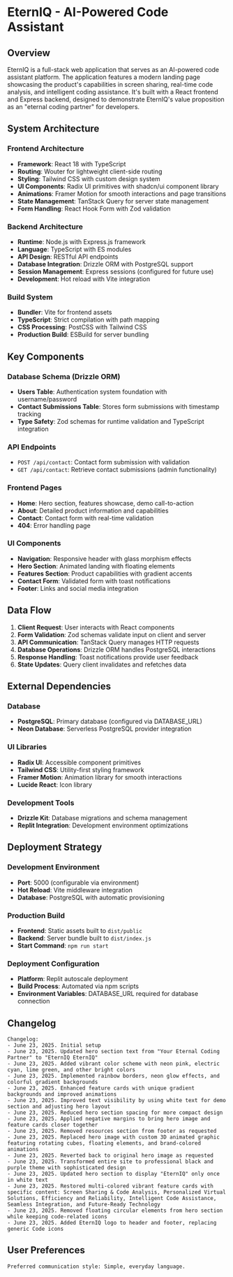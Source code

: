 # EternIQ - AI-Powered Code Assistant

## Overview

EternIQ is a full-stack web application that serves as an AI-powered code assistant platform. The application features a modern landing page showcasing the product's capabilities in screen sharing, real-time code analysis, and intelligent coding assistance. It's built with a React frontend and Express backend, designed to demonstrate EternIQ's value proposition as an "eternal coding partner" for developers.

## System Architecture

### Frontend Architecture
- **Framework**: React 18 with TypeScript
- **Routing**: Wouter for lightweight client-side routing
- **Styling**: Tailwind CSS with custom design system
- **UI Components**: Radix UI primitives with shadcn/ui component library
- **Animations**: Framer Motion for smooth interactions and page transitions
- **State Management**: TanStack Query for server state management
- **Form Handling**: React Hook Form with Zod validation

### Backend Architecture
- **Runtime**: Node.js with Express.js framework
- **Language**: TypeScript with ES modules
- **API Design**: RESTful API endpoints
- **Database Integration**: Drizzle ORM with PostgreSQL support
- **Session Management**: Express sessions (configured for future use)
- **Development**: Hot reload with Vite integration

### Build System
- **Bundler**: Vite for frontend assets
- **TypeScript**: Strict compilation with path mapping
- **CSS Processing**: PostCSS with Tailwind CSS
- **Production Build**: ESBuild for server bundling

## Key Components

### Database Schema (Drizzle ORM)
- **Users Table**: Authentication system foundation with username/password
- **Contact Submissions Table**: Stores form submissions with timestamp tracking
- **Type Safety**: Zod schemas for runtime validation and TypeScript integration

### API Endpoints
- `POST /api/contact`: Contact form submission with validation
- `GET /api/contact`: Retrieve contact submissions (admin functionality)

### Frontend Pages
- **Home**: Hero section, features showcase, demo call-to-action
- **About**: Detailed product information and capabilities
- **Contact**: Contact form with real-time validation
- **404**: Error handling page

### UI Components
- **Navigation**: Responsive header with glass morphism effects
- **Hero Section**: Animated landing with floating elements
- **Features Section**: Product capabilities with gradient accents
- **Contact Form**: Validated form with toast notifications
- **Footer**: Links and social media integration

## Data Flow

1. **Client Request**: User interacts with React components
2. **Form Validation**: Zod schemas validate input on client and server
3. **API Communication**: TanStack Query manages HTTP requests
4. **Database Operations**: Drizzle ORM handles PostgreSQL interactions
5. **Response Handling**: Toast notifications provide user feedback
6. **State Updates**: Query client invalidates and refetches data

## External Dependencies

### Database
- **PostgreSQL**: Primary database (configured via DATABASE_URL)
- **Neon Database**: Serverless PostgreSQL provider integration

### UI Libraries
- **Radix UI**: Accessible component primitives
- **Tailwind CSS**: Utility-first styling framework
- **Framer Motion**: Animation library for smooth interactions
- **Lucide React**: Icon library

### Development Tools
- **Drizzle Kit**: Database migrations and schema management
- **Replit Integration**: Development environment optimizations

## Deployment Strategy

### Development Environment
- **Port**: 5000 (configurable via environment)
- **Hot Reload**: Vite middleware integration
- **Database**: PostgreSQL with automatic provisioning

### Production Build
- **Frontend**: Static assets built to `dist/public`
- **Backend**: Server bundle built to `dist/index.js`
- **Start Command**: `npm run start`

### Deployment Configuration
- **Platform**: Replit autoscale deployment
- **Build Process**: Automated via npm scripts
- **Environment Variables**: DATABASE_URL required for database connection

## Changelog

```
Changelog:
- June 23, 2025. Initial setup
- June 23, 2025. Updated hero section text from "Your Eternal Coding Partner" to "EternIQ EternIQ"
- June 23, 2025. Added vibrant color scheme with neon pink, electric cyan, lime green, and other bright colors
- June 23, 2025. Implemented rainbow borders, neon glow effects, and colorful gradient backgrounds
- June 23, 2025. Enhanced feature cards with unique gradient backgrounds and improved animations
- June 23, 2025. Improved text visibility by using white text for demo section and adjusting hero layout
- June 23, 2025. Reduced hero section spacing for more compact design
- June 23, 2025. Applied negative margins to bring hero image and feature cards closer together
- June 23, 2025. Removed resources section from footer as requested
- June 23, 2025. Replaced hero image with custom 3D animated graphic featuring rotating cubes, floating elements, and brand-colored animations
- June 23, 2025. Reverted back to original hero image as requested
- June 23, 2025. Transformed entire site to professional black and purple theme with sophisticated design
- June 23, 2025. Updated hero section to display "EternIQ" only once in white text
- June 23, 2025. Restored multi-colored vibrant feature cards with specific content: Screen Sharing & Code Analysis, Personalized Virtual Solutions, Efficiency and Reliability, Intelligent Code Assistance, Seamless Integration, and Future-Ready Technology
- June 23, 2025. Removed floating circular elements from hero section while keeping code-related icons
- June 23, 2025. Added EternIQ logo to header and footer, replacing generic Code icons
```

## User Preferences

```
Preferred communication style: Simple, everyday language.
```